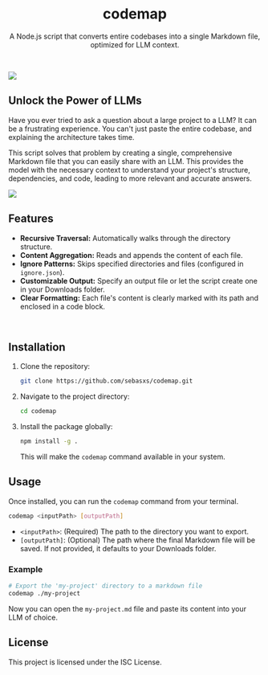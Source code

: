 <div align="center">
  <h1>codemap</h1>
  <p>A Node.js script that converts entire codebases into a single Markdown file, optimized for LLM context.</p>
</div>

<br>

![](https://i.imgur.com/kStMysx.png)

## Unlock the Power of LLMs

Have you ever tried to ask a question about a large project to a LLM? It can be a frustrating experience. You can't just paste the entire codebase, and explaining the architecture takes time.

This script solves that problem by creating a single, comprehensive Markdown file that you can easily share with an LLM. This provides the model with the necessary context to understand your project's structure, dependencies, and code, leading to more relevant and accurate answers.

![](https://i.imgur.com/kStMysx.png)

## Features

-  **Recursive Traversal:** Automatically walks through the directory structure.
-  **Content Aggregation:** Reads and appends the content of each file.
-  **Ignore Patterns:** Skips specified directories and files (configured in `ignore.json`).
-  **Customizable Output:** Specify an output file or let the script create one in your Downloads folder.
-  **Clear Formatting:** Each file's content is clearly marked with its path and enclosed in a code block.

<br>

## Installation

1. Clone the repository:
   ```bash
   git clone https://github.com/sebasxs/codemap.git
   ```
2. Navigate to the project directory:
   ```bash
   cd codemap
   ```
3. Install the package globally:
   ```bash
   npm install -g .
   ```
   This will make the `codemap` command available in your system.

## Usage

Once installed, you can run the `codemap` command from your terminal.

```bash
codemap <inputPath> [outputPath]
```

-  `<inputPath>`: (Required) The path to the directory you want to export.
-  `[outputPath]`: (Optional) The path where the final Markdown file will be saved. If not provided, it defaults to your Downloads folder.

### Example

```bash
# Export the 'my-project' directory to a markdown file
codemap ./my-project
```

Now you can open the `my-project.md` file and paste its content into your LLM of choice.

## License

This project is licensed under the ISC License.
